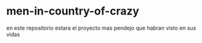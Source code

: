 # men-in-country-of-crazy
en este repositorio estara el proyecto mas pendejo que habran visto en sus vidas
